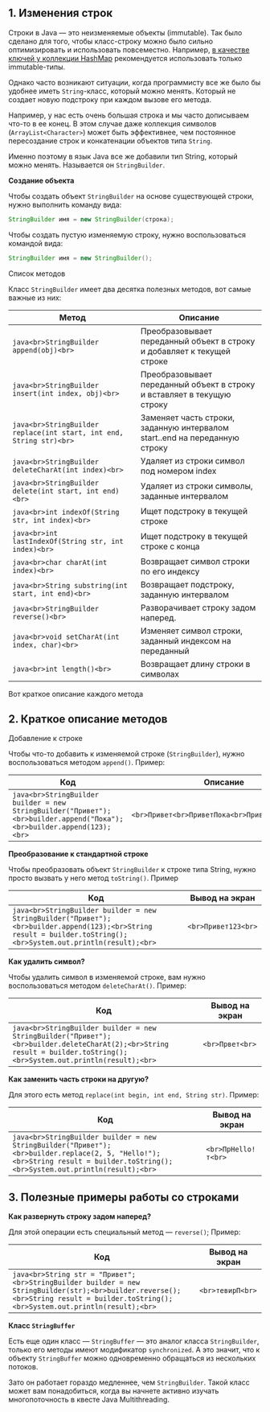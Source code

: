 ## 1. Изменения строк

Строки в Java — это неизменяемые объекты (immutable). Так было сделано для того, чтобы класс-строку можно было сильно оптимизировать и использовать повсеместно. Например, [в качестве ключей у коллекции HashMap](https://javarush.com/groups/posts/1940-klass-hashmap-) рекомендуется использовать только immutable-типы.

Однако часто возникают ситуации, когда программисту все же было бы удобнее иметь `String`-класс, который можно менять. Который не создает новую подстроку при каждом вызове его метода.

Например, у нас есть очень большая строка и мы часто дописываем что-то в ее конец. В этом случае даже коллекция символов (`ArrayList<Character>`) может быть эффективнее, чем постоянное пересоздание строк и конкатенации объектов типа `String`.

Именно поэтому в язык Java все же добавили тип String, который можно менять. Называется он `StringBuilder`.

**Создание объекта**

Чтобы создать объект `StringBuilder` на основе существующей строки, нужно выполнить команду вида:

```java
StringBuilder имя = new StringBuilder(строка);
```

Чтобы создать пустую изменяемую строку, нужно воспользоваться командой вида:

```java
StringBuilder имя = new StringBuilder();
```

Список методов

Класс `StringBuilder` имеет два десятка полезных методов, вот самые важные из них:

|Метод|Описание|
|---|---|
|```java<br>StringBuilder append(obj)<br>```|Преобразовывает переданный объект в строку и добавляет к текущей строке|
|```java<br>StringBuilder insert(int index, obj)<br>```|Преобразовывает переданный объект в строку и вставляет в текущую строку|
|```java<br>StringBuilder replace(int start, int end, String str)<br>```|Заменяет часть строки, заданную интервалом start..end на переданную строку|
|```java<br>StringBuilder deleteCharAt(int index)<br>```|Удаляет из строки символ под номером index|
|```java<br>StringBuilder delete(int start, int end)<br>```|Удаляет из строки символы, заданные интервалом|
|```java<br>int indexOf(String str, int index)<br>```|Ищет подстроку в текущей строке|
|```java<br>int lastIndexOf(String str, int index)<br>```|Ищет подстроку в текущей строке с конца|
|```java<br>char charAt(int index)<br>```|Возвращает символ строки по его индексу|
|```java<br>String substring(int start, int end)<br>```|Возвращает подстроку, заданную интервалом|
|```java<br>StringBuilder reverse()<br>```|Разворачивает строку задом наперед.|
|```java<br>void setCharAt(int index, char)<br>```|Изменяет символ строки, заданный индексом на переданный|
|```java<br>int length()<br>```|Возвращает длину строки в символах|

Вот краткое описание каждого метода
## 2. Краткое описание методов

Добавление к строке

Чтобы что-то добавить к изменяемой строке (`StringBuilder`), нужно воспользоваться методом `append()`. Пример:

|Код|Описание|
|---|---|
|```java<br>StringBuilder builder = new StringBuilder("Привет");<br>builder.append("Пока");<br>builder.append(123);<br>```|```<br>Привет<br>ПриветПока<br>ПриветПока123<br>```|

**Преобразование к стандартной строке**

Чтобы преобразовать объект `StringBuilder` к строке типа String, нужно просто вызвать у него метод `toString()`. Пример

|Код|Вывод на экран|
|---|---|
|```java<br>StringBuilder builder = new StringBuilder("Привет");<br>builder.append(123);<br>String result = builder.toString();<br>System.out.println(result);<br>```|```<br>Привет123<br>```|

**Как удалить символ?**

Чтобы удалить символ в изменяемой строке, вам нужно воспользоваться методом `deleteCharAt()`. Пример:

|Код|Вывод на экран|
|---|---|
|```java<br>StringBuilder builder = new StringBuilder("Привет");<br>builder.deleteCharAt(2);<br>String result = builder.toString();<br>System.out.println(result);<br>```|```<br>Првет<br>```|

**Как заменить часть строки на другую?**

Для этого есть метод `replace(int begin, int end, String str)`. Пример:

|Код|Вывод на экран|
|---|---|
|```java<br>StringBuilder builder = new StringBuilder("Привет");<br>builder.replace(2, 5, "Hello!");<br>String result = builder.toString();<br>System.out.println(result);<br>```|```<br>ПрHello!т<br>```|

## 3. Полезные примеры работы со строками

**Как развернуть строку задом наперед?**

Для этой операции есть специальный метод — `reverse()`; Пример:

|Код|Вывод на экран|
|---|---|
|```java<br>String str = "Привет";<br>StringBuilder builder = new StringBuilder(str);<br>builder.reverse();<br>String result = builder.toString();<br>System.out.println(result);<br>```|```<br>тевирП<br>```|

**Класс `StringBuffer`**

Есть еще один класс — `StringBuffer` — это аналог класса `StringBuilder`, только его методы имеют модификатор `synchronized`. А это значит, что к объекту `StringBuffer` можно одновременно обращаться из нескольких потоков.

Зато он работает гораздо медленнее, чем `StringBuilder`. Такой класс может вам понадобиться, когда вы начнете активно изучать многопоточность в квесте Java Multithreading.
